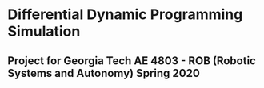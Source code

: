 # Differential Dynamic Programming Simulation
## Project for Georgia Tech AE 4803 - ROB (Robotic Systems and Autonomy) Spring 2020

